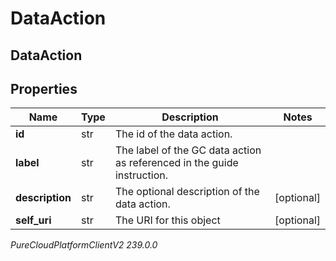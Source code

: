 # DataAction

## DataAction

## Properties

|Name | Type | Description | Notes|
|------------ | ------------- | ------------- | -------------|
| **id** | str | The id of the data action. | |
| **label** | str | The label of the GC data action as referenced in the guide instruction. | |
| **description** | str | The optional description of the data action. | [optional] |
| **self_uri** | str | The URI for this object | [optional] |



_PureCloudPlatformClientV2 239.0.0_
